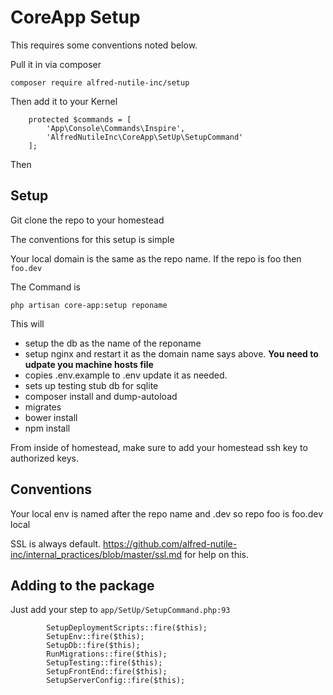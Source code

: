 # CoreApp Setup

This requires some conventions noted below.

Pull it in via composer

~~~
composer require alfred-nutile-inc/setup
~~~

Then add it to your Kernel

~~~
	protected $commands = [
		'App\Console\Commands\Inspire',
		'AlfredNutileInc\CoreApp\SetUp\SetupCommand'
	];

~~~


Then

## Setup

Git clone the repo to your homestead

The conventions for this setup is simple

Your local domain is the same as the repo name. If the repo is foo then `foo.dev`

The Command is

~~~
php artisan core-app:setup reponame
~~~


This will

  * setup the db as the name of the reponame
  * setup nginx and restart it as the domain name says above. **You need to udpate you machine hosts file**
  * copies .env.example to .env update it as needed.
  * sets up testing stub db for sqlite
  * composer install and dump-autoload
  * migrates
  * bower install
  * npm install



From inside of homestead, make sure to add your homestead ssh key to authorized keys.

## Conventions

Your local env is named after the repo name and .dev so repo foo is foo.dev local

SSL is always default. https://github.com/alfred-nutile-inc/internal_practices/blob/master/ssl.md for help on this.




## Adding to the package

Just add your step to `app/SetUp/SetupCommand.php:93`
~~~
        SetupDeploymentScripts::fire($this);
        SetupEnv::fire($this);
        SetupDb::fire($this);
        RunMigrations::fire($this);
        SetupTesting::fire($this);
        SetupFrontEnd::fire($this);
        SetupServerConfig::fire($this);
~~~
